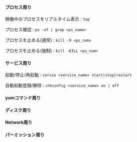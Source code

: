 
#### プロセス周り
稼働中のプロセスをリアルタイム表示 : `top`

プロセス確認 : `ps -ef | grep <ps_name>`

プロセスを止める(通常) : `kill -9 <ps_num>`

プロセスを止める(強制) : `kill -KILL <ps_num>`

#### サービス周り
起動/停止/再起動 : `servie <service_name> start|stop|restart `

自動起動登録/解除 : `chkconfig <service_name> on | off`


#### yumコマンド周り

#### ディスク周り

#### Network周り

#### パーミッション周り

